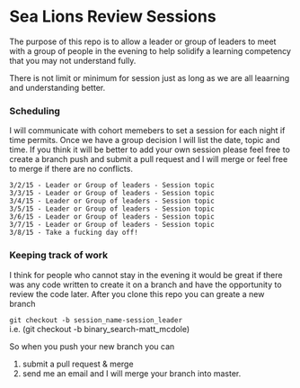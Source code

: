 # Sea Lions Review Sessions

The purpose of this repo is to allow a leader or group of leaders to meet with a group of people in the evening to help solidify a learning competency that you may not understand fully.

There is not limit or minimum for session just as long as we are all leaarning and understanding better.


### Scheduling

I will communicate with cohort memebers to set a session for each night if time permits. Once we have a group decision I will list the date, topic and time. If you think it will be better to add your own session please feel free to create a branch push and submit a pull request and I will merge or feel free to merge if there are no conflicts.

```
3/2/15 - Leader or Group of leaders - Session topic
3/3/15 - Leader or Group of leaders - Session topic
3/4/15 - Leader or Group of leaders - Session topic
3/5/15 - Leader or Group of leaders - Session topic
3/6/15 - Leader or Group of leaders - Session topic
3/7/15 - Leader or Group of leaders - Session topic
3/8/15 - Take a fucking day off!
```


### Keeping track of work

I think for people who cannot stay in the evening it would be great if there was any code written to create it on a branch and have the opportunity to review the code later. After you clone this repo you can greate a new branch

```git checkout -b session_name-session_leader```<br>
i.e. (git checkout -b binary_search-matt_mcdole)

So when you push your new branch you can

1) submit a pull request & merge <br>
2) send me an email and I will merge your branch into master.
